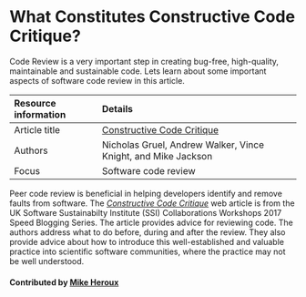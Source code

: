 
# What Constitutes Constructive Code Critique?
Code Review is a very important step in creating bug-free, high-quality, maintainable and sustainable code. Lets learn about some important aspects of software code review in this article.

Resource information | Details
:--- | :--- 
Article title  | [Constructive Code Critique](https://www.software.ac.uk/blog/2017-05-11-constructive-code-critique)
Authors | Nicholas Gruel, Andrew Walker, Vince Knight, and Mike Jackson
Focus | Software code review

Peer code review is beneficial in helping developers identify and remove faults from software. The *[Constructive Code Critique](https://www.software.ac.uk/blog/2017-05-11-constructive-code-critique)* web article is from the UK Software Sustainabilty Institute (SSI) Collaborations Workshops 2017 Speed Blogging Series. The article provides advice for reviewing code.  The authors address what to do before, during and after the review.  They also provide advice about how to introduce this well-established and valuable practice into scientific software communities, where the practice may not be well understood.

<!--- #### Publication date: May 28, 2018 --->

#### Contributed by [Mike Heroux](https://github.com/maherou "Mike Heroux GitHub Profile")

<!---
Publish: yes
Categories: Planning
Topics: Software engineering
Level: 2
Prerequisites: defaults
Aggregate: none
--->
